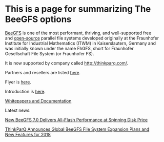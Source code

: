 # This is a page for summarizing The BeeGFS options

[BeeGFS](https://en.wikipedia.org/wiki/BeeGFS) is one of the most performant, thriving, and well-supported free and [open-source](https://insidehpc.com/2016/02/beegfs-parallel-file-system-now-open-source/) 
parallel file systems developed originally at the Fraunhofer Institute for Industrial Mathematics (ITWM) in Kaiserslautern, Germany and was initially known under the name FhGFS, 
short for Fraunhofer Gesellschaft File System (or Fraunhofer FS).

It is now supported by  company called http://thinkparq.com/.


Partners and resellers are listed [here](http://www.beegfs.io/content/partners/).

Flyer is [here](https://github.com/Pomona-ITS/hpc/blob/master/design/vendors/thinkparQ/BeeGFS_Flyer.pdf).

Introduction is [here](https://github.com/Pomona-ITS/hpc/blob/master/design/vendors/thinkparQ/Introduction_to_BeeGFS_by_ThinkParQ.pdf).


[Whitepapers and Documentation](https://www.beegfs.io/content/documentation/#documentation)


Latest news:

[New BeeGFS 7.0 Delivers All-Flash Performance at Spinning Disk Price](https://insidehpc.com/2017/11/new-beegfs-7-0-delivers-flash-performance-spinning-disk-price/)

[ThinkParQ Announces Global BeeGFS File System Expansion Plans and New Features for 2018](https://www.hpcwire.com/off-the-wire/thinkparq-announces-global-beegfs-file-system-expansion-plans-new-features-2018/)
